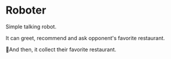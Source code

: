 # Roboter

Simple talking robot.

It can greet, recommend and ask opponent's favorite restaurant.

And then, it collect their favorite restaurant.